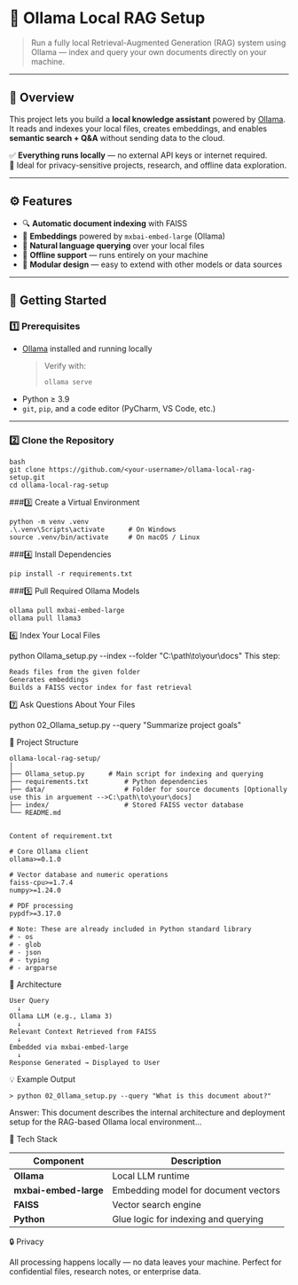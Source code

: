# 🧠 Ollama Local RAG Setup
> Run a fully local Retrieval-Augmented Generation (RAG) system using Ollama — index and query your own documents directly on your machine.

---

## 📘 Overview
This project lets you build a **local knowledge assistant** powered by [Ollama](https://ollama.ai/).  
It reads and indexes your local files, creates embeddings, and enables **semantic search + Q&A** without sending data to the cloud.

✅ **Everything runs locally** — no external API keys or internet required.  
🧩 Ideal for privacy-sensitive projects, research, and offline data exploration.

---

## ⚙️ Features
- 🔍 **Automatic document indexing** with FAISS
- 🧬 **Embeddings** powered by `mxbai-embed-large` (Ollama)
- 💬 **Natural language querying** over your local files
- 💾 **Offline support** — runs entirely on your machine
- 🧰 **Modular design** — easy to extend with other models or data sources

---

## 🚀 Getting Started

### 1️⃣ Prerequisites
- [Ollama](https://ollama.ai/download) installed and running locally  
  > Verify with:
  > ```bash
  > ollama serve
  > ```
- Python ≥ 3.9
- `git`, `pip`, and a code editor (PyCharm, VS Code, etc.)
  

---

### 2️⃣ Clone the Repository
    bash
    git clone https://github.com/<your-username>/ollama-local-rag-setup.git
    cd ollama-local-rag-setup

###3️⃣ Create a Virtual Environment

    python -m venv .venv
    .\.venv\Scripts\activate      # On Windows
    source .venv/bin/activate     # On macOS / Linux

###4️⃣ Install Dependencies

    pip install -r requirements.txt

###5️⃣ Pull Required Ollama Models

    ollama pull mxbai-embed-large
    ollama pull llama3

6️⃣ Index Your Local Files

python Ollama_setup.py --index --folder "C:\path\to\your\docs"
  This step:

    Reads files from the given folder
    Generates embeddings
    Builds a FAISS vector index for fast retrieval
7️⃣ Ask Questions About Your Files

python 02_Ollama_setup.py --query "Summarize project goals"

📂 Project Structure

    ollama-local-rag-setup/
    │
    ├── Ollama_setup.py      # Main script for indexing and querying
    ├── requirements.txt         # Python dependencies
    ├── data/                    # Folder for source documents [Optionally use this in arguement -->C:\path\to\your\docs]
    ├── index/                   # Stored FAISS vector database
    └── README.md


    Content of requirement.txt

    # Core Ollama client
    ollama>=0.1.0
    
    # Vector database and numeric operations
    faiss-cpu>=1.7.4
    numpy>=1.24.0

    # PDF processing
    pypdf>=3.17.0

    # Note: These are already included in Python standard library
    # - os
    # - glob
    # - json
    # - typing
    # - argparse

🧩 Architecture

    User Query
      ↓
    Ollama LLM (e.g., Llama 3)
      ↓
    Relevant Context Retrieved from FAISS
      ↓
    Embedded via mxbai-embed-large
      ↓
    Response Generated → Displayed to User


💡 Example Output

    > python 02_Ollama_setup.py --query "What is this document about?"

Answer:
This document describes the internal architecture and deployment setup
for the RAG-based Ollama local environment...

🧰 Tech Stack

| Component             | Description                          |
| --------------------- | ------------------------------------ |
| **Ollama**            | Local LLM runtime                    |
| **mxbai-embed-large** | Embedding model for document vectors |
| **FAISS**             | Vector search engine                 |
| **Python**            | Glue logic for indexing and querying |


🔒 Privacy

All processing happens locally — no data leaves your machine.
Perfect for confidential files, research notes, or enterprise data.
